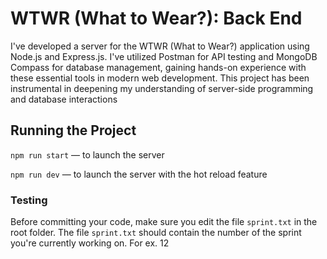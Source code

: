 # WTWR (What to Wear?): Back End

I've developed a server for the WTWR (What to Wear?) application using Node.js and Express.js. I've utilized Postman for API testing and MongoDB Compass for database management, gaining hands-on experience with these essential tools in modern web development. This project has been instrumental in deepening my understanding of server-side programming and database interactions

## Running the Project

`npm run start` — to launch the server

`npm run dev` — to launch the server with the hot reload feature

### Testing

Before committing your code, make sure you edit the file `sprint.txt` in the root folder. The file `sprint.txt` should contain the number of the sprint you're currently working on. For ex. 12
